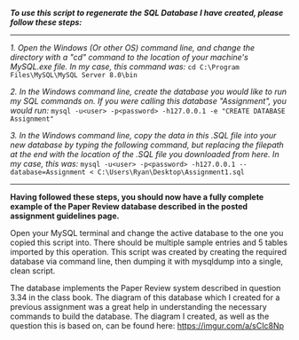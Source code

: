 _**To use this script to regenerate the SQL Database I have created, please follow these steps:**_

____________________________________________________________________________________________________________________________    
_1. Open the Windows (Or other OS) command line, and change the directory with a "cd" command to the location of your machine's MySQL.exe file. In my case, this command was:_ 
 ```cd C:\Program Files\MySQL\MySQL Server 8.0\bin```

_2. In the Windows command line, create the database you would like to run my SQL commands on. If you were calling this database "Assignment", you would run:_
```mysql -u<user> -p<password> -h127.0.0.1 -e "CREATE DATABASE Assignment"```

_3. In the Windows command line, copy the data in this .SQL file into your new database by typing the following command, but replacing the filepath at the end with the location of the .SQL file you downloaded from here. In my case, this was:_
```mysql -u<user> -p<password> -h127.0.0.1 --database=Assignment < C:\Users\Ryan\Desktop\Assignment1.sql```
                                                      
____________________________________________________________________________________________________________________________                                                     
**Having followed these steps, you should now have a fully complete example of the Paper Review database described in the posted assignment guidelines page.** 

Open your MySQL terminal and change the active database to the one you copied this script into. There should be multiple sample entries and 5 tables imported by this operation. This script was created by creating the required database via command line, then dumping it with mysqldump into a single, clean script.

The database implements the Paper Review system described in question 3.34 in the class book. The diagram of this database which I created for a previous assignment was a great help in understanding the necessary commands to build the database. The diagram I created, as well as the question this is based on, can be found here: https://imgur.com/a/sCIc8Np
